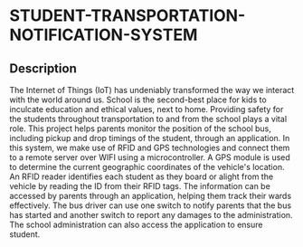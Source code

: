 # STUDENT-TRANSPORTATION-NOTIFICATION-SYSTEM

## Description
The Internet of Things (IoT) has undeniably transformed the way we interact with the world around us. School is the second-best place for kids to inculcate education and ethical values, next to home. Providing safety for the students throughout transportation to and from the school plays a vital role. This project helps parents monitor the position of the school bus, including pickup and drop timings of the student, through an application. In this system, we make use of RFID and GPS technologies and connect them to a remote server over WIFI using a microcontroller. A GPS module is used to determine the current geographic coordinates of the vehicle's location. An RFID reader identifies each student as they board or alight from the vehicle by reading the ID from their RFID tags. The information can be accessed by parents through an application, helping them track their wards effectively. The bus driver can use one switch to notify parents that the bus has started and another switch to report any damages to the administration. The school administration can also access the application to ensure student.
